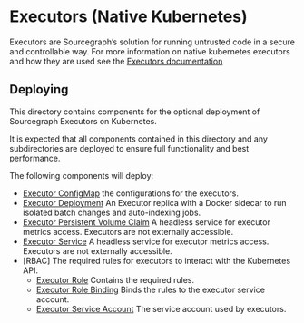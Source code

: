 # Executors (Native Kubernetes)

Executors are Sourcegraph’s solution for running untrusted code in a secure and controllable way. For more information on native kubernetes executors and how they are used see the [Executors documentation](https://docs.sourcegraph.com/admin/executors/deploy_executors_kubernetes)

## Deploying

This directory contains components for the optional deployment of Sourcegraph Executors on Kubernetes.

It is expected that all components contained in this directory and any subdirectories are deployed to ensure full functionality and best performance.

The following components will deploy:

- [Executor ConfigMap](./executor.ConfigMap.yaml) the configurations for the executors.
- [Executor Deployment](./executor.Deployment.yaml) An Executor replica with a Docker sidecar to run isolated batch changes and auto-indexing jobs.
- [Executor Persistent Volume Claim](./executor.PersistentVolumeClaim.yaml) A headless service for executor metrics access. Executors are not externally accessible.
- [Executor Service](./executor.Service.yaml) A headless service for executor metrics access. Executors are not externally accessible.
- [RBAC] The required rules for executors to interact with the Kubernetes API.
  - [Executor Role](./rbac/executor.Role.yaml) Contains the required rules.
  - [Executor Role Binding](./rbac/executor.RoleBinding.yaml) Binds the rules to the executor service account.
  - [Executor Service Account](./rbac/executor.ServiceAccount.yaml) The service account used by executors.
